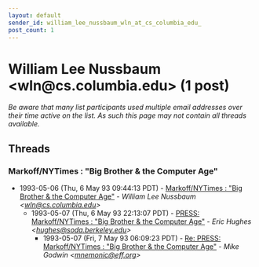```yaml
---
layout: default
sender_id: william_lee_nussbaum_wln_at_cs_columbia_edu_
post_count: 1
---
```


# William Lee Nussbaum <wln<span>@</span>cs.columbia.edu> (1 post)

_Be aware that many list participants used multiple email addresses over their time active on the list. As such this page may not contain all threads available._

## Threads

### Markoff/NYTimes : "Big Brother & the Computer Age"
+ 1993-05-06 (Thu, 6 May 93 09:44:13 PDT) - [Markoff/NYTimes : "Big Brother & the Computer Age"](/archive/1993/05/c33a2b77065aeba4f187eb833e0fb55a52c2ccd9b2186e654b72a4d81c02a8f4) - _William Lee Nussbaum \<wln@cs.columbia.edu\>_
  + 1993-05-07 (Thu, 6 May 93 22:13:07 PDT) - [PRESS: Markoff/NYTimes : "Big Brother & the Computer Age"](/archive/1993/05/5278f18cefd8007ca7052aafe004195c6ceac2c497de62299e32dbdb2a598881) - _Eric Hughes \<hughes@soda.berkeley.edu\>_
    + 1993-05-07 (Fri, 7 May 93 06:09:23 PDT) - [Re: PRESS: Markoff/NYTimes : "Big Brother & the Computer Age"](/archive/1993/05/edb53075719d222f19f9119a11a40ee9cc1bb0a07a0937deecf7191acfc292e6) - _Mike Godwin \<mnemonic@eff.org\>_

